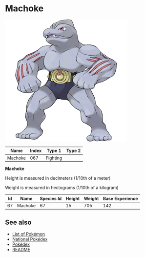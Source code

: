 # Machoke


![Machoke](images/067.png)

| **Name** | **Index** | **Type 1** | **Type 2** |
|----|----|----|----|
| Machoke | 067 | Fighting  |  |

**Machoke** 


Height is measured in decimeters (1/10th of a meter)

Weight is measured in hectograms (1/10th of a kilogram)

| **Id** | **Name** | **Species Id** | **Height** | **Weight** | **Base Experience** |
|--------|----------|----------------|------------|------------|---------------------|
| 67 | Machoke | 67 | 15 | 705 | 142 |


## See also

- [List of Pokémon](../pokemon.md)
- [National Pokédex](../national_pokedex.md)
- [Pokédex](../pokedex.md)
- [README](../README.md)
